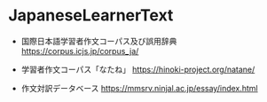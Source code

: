 # JapaneseLearnerText

* 国際日本語学習者作文コーパス及び誤用辞典
https://corpus.icjs.jp/corpus_ja/

* 学習者作文コーパス「なたね」
https://hinoki-project.org/natane/

* 作文対訳データベース
https://mmsrv.ninjal.ac.jp/essay/index.html

